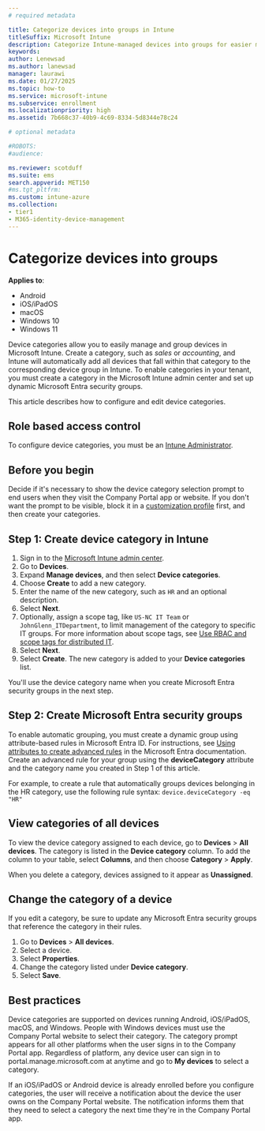 ```yaml
---
# required metadata

title: Categorize devices into groups in Intune
titleSuffix: Microsoft Intune
description: Categorize Intune-managed devices into groups for easier management in the admin center.
keywords:
author: Lenewsad
ms.author: lanewsad
manager: laurawi
ms.date: 01/27/2025
ms.topic: how-to
ms.service: microsoft-intune
ms.subservice: enrollment
ms.localizationpriority: high
ms.assetid: 7b668c37-40b9-4c69-8334-5d8344e78c24

# optional metadata

#ROBOTS:
#audience:

ms.reviewer: scotduff
ms.suite: ems
search.appverid: MET150
#ms.tgt_pltfrm:
ms.custom: intune-azure
ms.collection:
- tier1
- M365-identity-device-management
---
```


# Categorize devices into groups

**Applies to**:
* Android
* iOS/iPadOS
* macOS
* Windows 10
* Windows 11

Device categories allow you to easily manage and group devices in Microsoft Intune. Create a category, such as *sales* or *accounting*, and Intune will automatically add all devices that fall within that category to the corresponding device group in Intune. To enable categories in your tenant, you must create a category in the Microsoft Intune admin center and set up dynamic Microsoft Entra security groups.  
 
This article describes how to configure and edit device categories.   

## Role based access control  

To configure device categories, you must be an [Intune Administrator](/entra/identity/role-based-access-control/permissions-reference#intune-administrator).  

## Before you begin  

Decide if it's necessary to show the device category selection prompt to end users when they visit the Company Portal app or website. If you don't want the prompt to be visible, block it in a [customization profile](../apps/company-portal-app.md#device-categories) first, and then create your categories.       

## Step 1: Create device category in Intune  

1. Sign in to the [Microsoft Intune admin center](https://go.microsoft.com/fwlink/?linkid=2109431).
1. Go to **Devices**. 
1. Expand **Manage devices**, and then select **Device categories**.  
1. Choose **Create** to add a new category.  
1. Enter the name of the new category, such as `HR` and an optional description.
1. Select **Next**.  
1. Optionally, assign a scope tag, like `US-NC IT Team` or `JohnGlenn_ITDepartment`, to limit management of the category to specific IT groups. For more information about scope tags, see [Use RBAC and scope tags for distributed IT](../fundamentals/scope-tags.md).  
1. Select **Next**.  
1. Select **Create**. The new category is added to your **Device categories** list.   

You'll use the device category name when you create Microsoft Entra security groups in the next step.  

<a name='step-2-create-azure-ad-security-groups'></a>   

## Step 2: Create Microsoft Entra security groups 

To enable automatic grouping, you must create a dynamic group using attribute-based rules in Microsoft Entra ID. For instructions, see [Using attributes to create advanced rules](/azure/active-directory/users-groups-roles/groups-dynamic-membership#using-attributes-to-create-rules-for-device-objects) in the Microsoft Entra documentation. Create an advanced rule for your group using the **deviceCategory** attribute and the category name you created in Step 1 of this article. 

For example, to create a rule that automatically groups devices belonging in the HR category, use the following rule syntax: `device.deviceCategory -eq "HR"`    

## View categories of all devices 
To view the device category assigned to each device, go to **Devices** > **All devices**.
The category is listed in the **Device category** column. To add the column to your table, select **Columns**, and then choose **Category** > **Apply**.  

When you delete a category, devices assigned to it appear as **Unassigned**.  

## Change the category of a device  
If you edit a category, be sure to update any Microsoft Entra security groups that reference the category in their rules.  

1. Go to **Devices** > **All devices**.  
2. Select a device.  
3. Select **Properties**.  
4. Change the category listed under **Device category**.  
5. Select **Save**.      

## Best practices  
Device categories are supported on devices running Android, iOS/iPadOS, macOS, and Windows. People with Windows devices must use the Company Portal website to select their category. The category prompt appears for all other platforms when the user signs in to the Company Portal app. Regardless of platform, any device user can sign in to portal.manage.microsoft.com at anytime and go to **My devices** to select a category. 

If an iOS/iPadOS or Android device is already enrolled before you configure categories, the user will receive a notification about the device the user owns on the Company Portal website. The notification informs them that they need to select a category the next time they're in the Company Portal app.    
